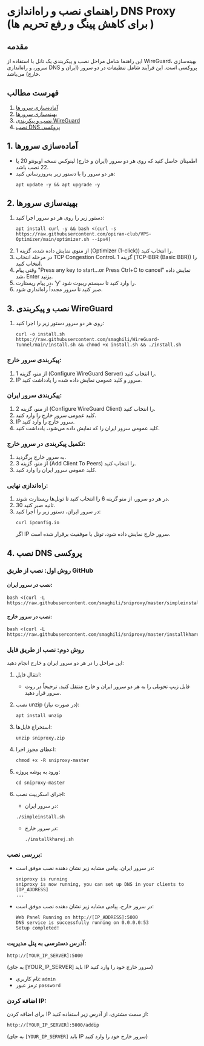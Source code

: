 # راهنمای نصب و راه‌اندازی DNS Proxy (برای کاهش پینگ و رفع تحریم ها )

## مقدمه
این راهنما شامل مراحل نصب و پیکربندی یک تانل با استفاده از WireGuard، بهینه‌سازی سرور، و راه‌اندازی DNS پروکسی است. این فرآیند شامل تنظیمات در دو سرور (ایران و خارج) می‌باشد.

## فهرست مطالب
1. [آماده‌سازی سرورها](#1-آماده‌سازی-سرورها)
2. [بهینه‌سازی سرورها](#2-بهینه‌سازی-سرورها)
3. [نصب و پیکربندی WireGuard](#3-نصب-و-پیکربندی-wireguard)
4. [نصب DNS پروکسی](#4-نصب-dns-پروکسی)

## 1. آماده‌سازی سرورها
- اطمینان حاصل کنید که روی هر دو سرور (ایران و خارج) لینوکس نسخه اوبونتو 20 یا 22 نصب باشد.
- هر دو سرور را با دستور زیر به‌روزرسانی کنید:
  ```
  apt update -y && apt upgrade -y
  ```

## 2. بهینه‌سازی سرورها
1. دستور زیر را روی هر دو سرور اجرا کنید:
   ```
   apt install curl -y && bash <(curl -s https://raw.githubusercontent.com/opiran-club/VPS-Optimizer/main/optimizer.sh --ipv4)
   ```
2. از منوی نمایش داده شده، گزینه 1 (Optimizer (1-click)) را انتخاب کنید.
3. در مرحله انتخاب TCP Congestion Control، گزینه 1 (TCP-BBR (Basic BBR)) را انتخاب کنید.
4. وقتی پیام "Press any key to start...or Press Ctrl+C to cancel" نمایش داده شد، Enter بزنید.
5. در پیام ریستارت، 'y' را وارد کنید تا سیستم ریبوت شود.
6. صبر کنید تا سرور مجدداً راه‌اندازی شود.

## 3. نصب و پیکربندی WireGuard
1. روی هر دو سرور دستور زیر را اجرا کنید:
   ```
   curl -o install.sh https://raw.githubusercontent.com/smaghili/WireGuard-Tunnel/main/install.sh && chmod +x install.sh && ./install.sh
   ```

### پیکربندی سرور خارج:
1. از منو، گزینه 1 (Configure WireGuard Server) را انتخاب کنید.
2. IP سرور و کلید عمومی نمایش داده شده را یادداشت کنید.

### پیکربندی سرور ایران:
1. از منو، گزینه 2 (Configure WireGuard Client) را انتخاب کنید.
2. کلید عمومی سرور خارج را وارد کنید.
3. IP سرور خارج را وارد کنید.
4. کلید عمومی سرور ایران را که نمایش داده می‌شود، یادداشت کنید.

### تکمیل پیکربندی در سرور خارج:
1. به سرور خارج برگردید.
2. از منو، گزینه 3 (Add Client To Peers) را انتخاب کنید.
3. کلید عمومی سرور ایران را وارد کنید.

### راه‌اندازی نهایی:
1. در هر دو سرور، از منو گزینه 6 را انتخاب کنید تا تونل‌ها ریستارت شوند.
2. 30 ثانیه صبر کنید.
3. در سرور ایران، دستور زیر را اجرا کنید:
   ```
   curl ipconfig.io
   ```
   اگر IP سرور خارج نمایش داده شود، تونل با موفقیت برقرار شده است.

## 4. نصب DNS پروکسی

### روش اول: نصب از طریق GitHub

#### نصب در سرور ایران:
```
bash <(curl -L https://raw.githubusercontent.com/smaghili/sniproxy/master/simpleinstall.sh)
```

#### نصب در سرور خارج:
```
bash <(curl -L https://raw.githubusercontent.com/smaghili/sniproxy/master/installkharej.sh)
```

### روش دوم: نصب از طریق فایل

این مراحل را در هر دو سرور ایران و خارج انجام دهید:

1. انتقال فایل:
   - فایل زیپ تحویلی را به هر دو سرور ایران و خارج منتقل کنید. ترجیحاً در روت سرور قرار دهید.

2. نصب unzip (در صورت نیاز):
   ```
   apt install unzip
   ```

3. استخراج فایل‌ها:
   ```
   unzip sniproxy.zip
   ```

4. اعطای مجوز اجرا:
   ```
   chmod +x -R sniproxy-master
   ```

5. ورود به پوشه پروژه:
   ```
   cd sniproxy-master
   ```

6. اجرای اسکریپت نصب:
   - در سرور ایران:


   ```
   ./simpleinstall.sh
   ```
     
   - در سرور خارج:
     ```
     ./installkharej.sh
     ```

### بررسی نصب:
- در سرور ایران، پیامی مشابه زیر نشان دهنده نصب موفق است:
  ```
  sniproxy is running
  sniproxy is now running, you can set up DNS in your clients to [IP_ADDRESS]
  ...
  ```

- در سرور خارج، پیامی مشابه زیر نشان دهنده نصب موفق است:
  ```
  Web Panel Running on http://[IP_ADDRESS]:5000
  DNS service is successfully running on 0.0.0.0:53 
  Setup completed!
  ```

### آدرس دسترسی به پنل مدیریت:
```
http://[YOUR_IP_SERVER]:5000
```
(به جای [YOUR_IP_SERVER] باید IP سرور خارج خود را وارد کنید)

- نام کاربری: `admin`
- رمز عبور: `password`

### اضافه کردن IP:
برای اضافه کردن IP از سمت مشتری، از آدرس زیر استفاده کنید:
```
http://[YOUR_IP_SERVER]:5000/addip
```
(به جای `[YOUR_IP_SERVER]` باید IP سرور خارج خود را وارد کنید)
